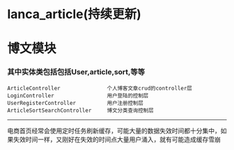 # lanca_article(持续更新)
# 博文模块
### 其中实体类包括包括User,article,sort,等等
    ArticleController               个人博客文章crud的controller层
    LoginController                 用户登陆的控制层
    UserRegisterController          用户注册控制层
    ArticleSortSearchController     博文分类查询控制层

--------------------------------------------
电商首页经常会使用定时任务刷新缓存，可能大量的数据失效时间都十分集中，如果失效时间一样，又刚好在失效的时间点大量用户涌入，就有可能造成缓存雪崩

